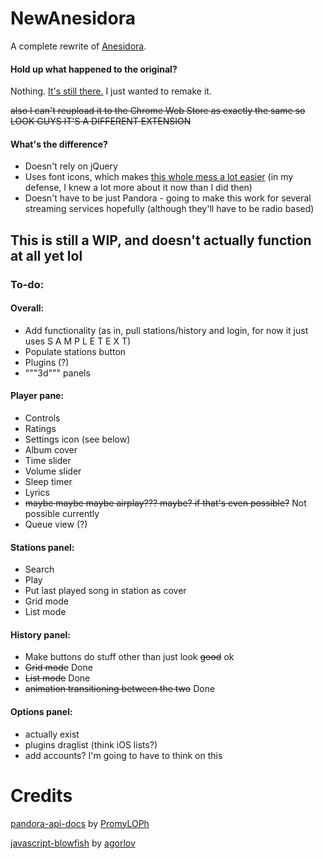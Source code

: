 # NewAnesidora
A complete rewrite of [Anesidora](https://github.com/pvr212/Anesidora).

#### Hold up what happened to the original?
Nothing. [It's still there.](https://github.com/pvr212/Anesidora) I just wanted to remake it.

~~also I can't reupload it to the Chrome Web Store as exactly the same so LOOK GUYS IT'S A DIFFERENT EXTENSION~~

#### What's the difference?
- Doesn't rely on jQuery
- Uses font icons, which makes [this whole mess a lot easier](https://github.com/pvrs12/Anesidora/pull/54) (in my defense, I knew a lot more about it now than I did then)
- Doesn't have to be just Pandora - going to make this work for several streaming services hopefully (although they'll have to be radio based) 
## This is still a WIP, and doesn't actually function at all yet lol
### To-do:


#### Overall:
- Add functionality (as in, pull stations/history and login, for now it just uses S A M P L E T E X T)
- Populate stations button
- Plugins (?)
- """3d""" panels

#### Player pane:
 - Controls
 - Ratings
 - Settings icon (see below)
 - Album cover
 - Time slider
 - Volume slider
 - Sleep timer
 - Lyrics
 - ~~maybe maybe maybe airplay??? maybe? if that's even possible?~~ 
 Not possible currently
 - Queue view (?)

#### Stations panel:
- Search
- Play
- Put last played song in station as cover
- Grid mode
- List mode

#### History panel:
- Make buttons do stuff other than just look ~~good~~ ok
- ~~Grid mode~~ Done
- ~~List mode~~ Done
- ~~animation transitioning between the two~~ Done	

#### Options panel:
- actually exist
- plugins draglist (think iOS lists?)
- add accounts? I'm going to have to think on this

# Credits
[pandora-api-docs](https://6xq.net/pandora-apidoc/) by [PromyLOPh](https://github.com/PromyLOPh)

[javascript-blowfish](https://github.com/agorlov/javascript-blowfish/) by [agorlov](https://github.com/agorlov)
